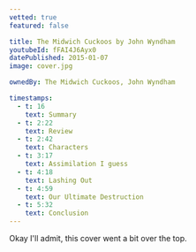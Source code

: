 ```yaml
---
vetted: true
featured: false

title: The Midwich Cuckoos by John Wyndham
youtubeId: fFAI4J6Ayx0
datePublished: 2015-01-07
image: cover.jpg

ownedBy: The Midwich Cuckoos, John Wyndham

timestamps:
  - t: 16
    text: Summary
  - t: 2:22
    text: Review
  - t: 2:42
    text: Characters
  - t: 3:17
    text: Assimilation I guess
  - t: 4:18
    text: Lashing Out
  - t: 4:59
    text: Our Ultimate Destruction
  - t: 5:32
    text: Conclusion
---
```


Okay I'll admit, this cover went a bit over the top.
